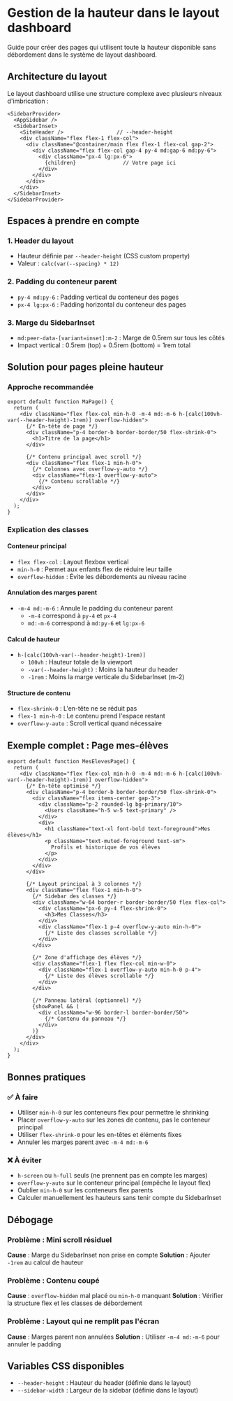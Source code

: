 # Gestion de la hauteur dans le layout dashboard

Guide pour créer des pages qui utilisent toute la hauteur disponible sans débordement dans le système de layout dashboard.

## Architecture du layout

Le layout dashboard utilise une structure complexe avec plusieurs niveaux d'imbrication :

```tsx
<SidebarProvider>
  <AppSidebar />
  <SidebarInset>
    <SiteHeader />                 // --header-height
    <div className="flex flex-1 flex-col">
      <div className="@container/main flex flex-1 flex-col gap-2">
        <div className="flex flex-col gap-4 py-4 md:gap-6 md:py-6">
          <div className="px-4 lg:px-6">
            {children}               // Votre page ici
          </div>
        </div>
      </div>
    </div>
  </SidebarInset>
</SidebarProvider>
```

## Espaces à prendre en compte

### 1. Header du layout
- Hauteur définie par `--header-height` (CSS custom property)
- Valeur : `calc(var(--spacing) * 12)`

### 2. Padding du conteneur parent
- `py-4 md:py-6` : Padding vertical du conteneur des pages
- `px-4 lg:px-6` : Padding horizontal du conteneur des pages

### 3. Marge du SidebarInset
- `md:peer-data-[variant=inset]:m-2` : Marge de 0.5rem sur tous les côtés
- Impact vertical : 0.5rem (top) + 0.5rem (bottom) = 1rem total

## Solution pour pages pleine hauteur

### Approche recommandée

```tsx
export default function MaPage() {
  return (
    <div className="flex flex-col min-h-0 -m-4 md:-m-6 h-[calc(100vh-var(--header-height)-1rem)] overflow-hidden">
      {/* En-tête de page */}
      <div className="p-4 border-b border-border/50 flex-shrink-0">
        <h1>Titre de la page</h1>
      </div>

      {/* Contenu principal avec scroll */}
      <div className="flex flex-1 min-h-0">
        {/* Colonnes avec overflow-y-auto */}
        <div className="flex-1 overflow-y-auto">
          {/* Contenu scrollable */}
        </div>
      </div>
    </div>
  );
}
```

### Explication des classes

#### Conteneur principal
- `flex flex-col` : Layout flexbox vertical
- `min-h-0` : Permet aux enfants flex de réduire leur taille
- `overflow-hidden` : Évite les débordements au niveau racine

#### Annulation des marges parent
- `-m-4 md:-m-6` : Annule le padding du conteneur parent
  - `-m-4` correspond à `py-4` et `px-4`
  - `md:-m-6` correspond à `md:py-6` et `lg:px-6`

#### Calcul de hauteur
- `h-[calc(100vh-var(--header-height)-1rem)]`
  - `100vh` : Hauteur totale de la viewport
  - `-var(--header-height)` : Moins la hauteur du header
  - `-1rem` : Moins la marge verticale du SidebarInset (m-2)

#### Structure de contenu
- `flex-shrink-0` : L'en-tête ne se réduit pas
- `flex-1 min-h-0` : Le contenu prend l'espace restant
- `overflow-y-auto` : Scroll vertical quand nécessaire

## Exemple complet : Page mes-élèves

```tsx
export default function MesElevesPage() {
  return (
    <div className="flex flex-col min-h-0 -m-4 md:-m-6 h-[calc(100vh-var(--header-height)-1rem)] overflow-hidden">
      {/* En-tête optimisé */}
      <div className="p-4 border-b border-border/50 flex-shrink-0">
        <div className="flex items-center gap-3">
          <div className="p-2 rounded-lg bg-primary/10">
            <Users className="h-5 w-5 text-primary" />
          </div>
          <div>
            <h1 className="text-xl font-bold text-foreground">Mes élèves</h1>
            <p className="text-muted-foreground text-sm">
              Profils et historique de vos élèves
            </p>
          </div>
        </div>
      </div>

      {/* Layout principal à 3 colonnes */}
      <div className="flex flex-1 min-h-0">
        {/* Sidebar des classes */}
        <div className="w-64 border-r border-border/50 flex flex-col">
          <div className="px-6 py-4 flex-shrink-0">
            <h3>Mes Classes</h3>
          </div>
          <div className="flex-1 p-4 overflow-y-auto min-h-0">
            {/* Liste des classes scrollable */}
          </div>
        </div>

        {/* Zone d'affichage des élèves */}
        <div className="flex-1 flex flex-col min-w-0">
          <div className="flex-1 overflow-y-auto min-h-0 p-4">
            {/* Liste des élèves scrollable */}
          </div>
        </div>

        {/* Panneau latéral (optionnel) */}
        {showPanel && (
          <div className="w-96 border-l border-border/50">
            {/* Contenu du panneau */}
          </div>
        )}
      </div>
    </div>
  );
}
```

## Bonnes pratiques

### ✅ À faire
- Utiliser `min-h-0` sur les conteneurs flex pour permettre le shrinking
- Placer `overflow-y-auto` sur les zones de contenu, pas le conteneur principal
- Utiliser `flex-shrink-0` pour les en-têtes et éléments fixes
- Annuler les marges parent avec `-m-4 md:-m-6`

### ❌ À éviter
- `h-screen` ou `h-full` seuls (ne prennent pas en compte les marges)
- `overflow-y-auto` sur le conteneur principal (empêche le layout flex)
- Oublier `min-h-0` sur les conteneurs flex parents
- Calculer manuellement les hauteurs sans tenir compte du SidebarInset

## Débogage

### Problème : Mini scroll résiduel
**Cause** : Marge du SidebarInset non prise en compte
**Solution** : Ajouter `-1rem` au calcul de hauteur

### Problème : Contenu coupé
**Cause** : `overflow-hidden` mal placé ou `min-h-0` manquant
**Solution** : Vérifier la structure flex et les classes de débordement

### Problème : Layout qui ne remplit pas l'écran
**Cause** : Marges parent non annulées
**Solution** : Utiliser `-m-4 md:-m-6` pour annuler le padding

## Variables CSS disponibles

- `--header-height` : Hauteur du header (définie dans le layout)
- `--sidebar-width` : Largeur de la sidebar (définie dans le layout)